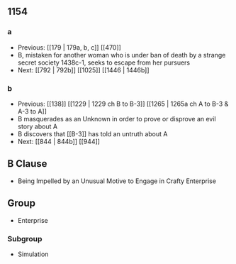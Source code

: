 ## 1154
### a
- Previous: [[179 | 179a, b, c]] [[470]] 
- B, mistaken for another woman who is under ban of death by a strange secret society 1438c-1, seeks to escape from her pursuers
- Next: [[792 | 792b]] [[1025]] [[1446 | 1446b]] 

### b
- Previous: [[138]] [[1229 | 1229 ch B to B-3]] [[1265 | 1265a ch A to B-3 &amp; A-3 to A]] 
- B masquerades as an Unknown in order to prove or disprove an evil story about A
- B discovers that [[B-3]] has told an untruth about A
- Next: [[844 | 844b]] [[944]] 

## B Clause
- Being Impelled by an Unusual Motive to Engage in Crafty Enterprise

## Group
- Enterprise

### Subgroup
- Simulation

